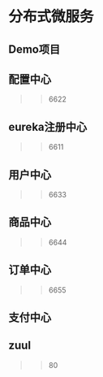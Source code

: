 # 分布式微服务
## Demo项目
## 配置中心
   >>6622
## eureka注册中心
   >>6611

## 用户中心
  >> 6633
## 商品中心
>>6644
## 订单中心
>>6655
## 支付中心
## zuul
>>80
